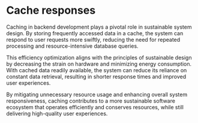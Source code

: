 # Cache responses

Caching in backend development plays a pivotal role in sustainable system design. By storing frequently accessed data in a cache, the system can respond to user requests more swiftly, reducing the need for repeated processing and resource-intensive database queries. 

This efficiency optimization aligns with the principles of sustainable design by decreasing the strain on hardware and minimizing energy consumption. With cached data readily available, the system can reduce its reliance on constant data retrieval, resulting in shorter response times and improved user experiences. 

By mitigating unnecessary resource usage and enhancing overall system responsiveness, caching contributes to a more sustainable software ecosystem that operates efficiently and conserves resources, while still delivering high-quality user experiences.